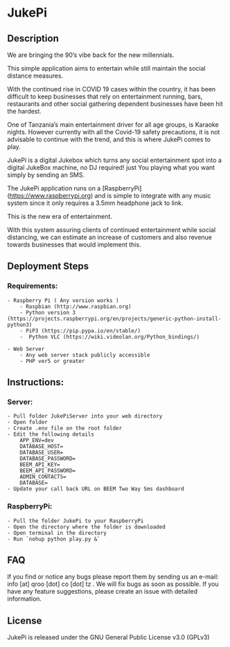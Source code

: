 # JukePi

## Description 
We are bringing the 90’s vibe back for the new millennials.

This simple application aims to entertain while still maintain the social distance measures.

With the continued rise in COVID 19 cases within the country, it has been difficult to keep businesses that rely on entertainment running, bars, restaurants and other social gathering dependent businesses have been hit  the hardest.

One of Tanzania’s main entertainment driver for all age groups, is Karaoke nights. However currently with all the Covid-19 safety precautions, it is not advisable to continue with the trend, and this is where JukePi comes to play.

JukePi is a digital Jukebox which turns any social entertainment spot into a digital JukeBox machine, no DJ required! just You playing what you want simply by sending an SMS.

The JukePi application runs on a [RaspberryPi] (https://www.raspberrypi.org) and is simple to integrate with any music system since it only requires a 3.5mm headphone jack to link.

This is the new era of entertainment. 

With this system assuring clients of continued entertainment while social distancing, we can estimate an increase of customers and also revenue towards businesses that would implement this.

## Deployment Steps
### Requirements:
    - Raspberry Pi ( Any version works )
        - Raspbian (http://www.raspbian.org)
        - Python version 3 (https://projects.raspberrypi.org/en/projects/generic-python-install-python3)
        - PiP3 (https://pip.pypa.io/en/stable/)
        -  Python VLC (https://wiki.videolan.org/Python_bindings/)

    - Web Server
        - Any web server stack publicly accessible 
        - PHP ver5 or greater
		
## Instructions:
### Server:
    - Pull folder JukePiServer into your web directory
    - Open folder
    - Create .env file on the root folder
    - Edit the following details
        APP_ENV=dev
        DATABASE_HOST=
        DATABASE_USER=
        DATABASE_PASSWORD=
        BEEM_API_KEY=
        BEEM_API_PASSWORD=
        ADMIN_CONTACTS=
        DATABASE=
    - Update your call back URL on BEEM Two Way Sms dashboard

### RaspberryPi:
	- Pull the folder JukePi to your RaspberryPi
	- Open the directory where the folder is downloaded
	- Open terminal in the directory
	- Run `nohup python play.py &`

## FAQ
If you find or notice any bugs please report them by sending us an e-mail: info [at] qroo [dot] co [dot] tz . We will fix bugs as soon as possible. If you have any feature suggestions, please create an issue with detailed information.

## License
JukePi is released under the GNU General Public License v3.0 (GPLv3)